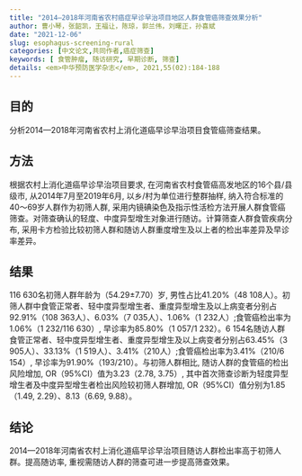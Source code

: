 ```yaml
---
title: "2014—2018年河南省农村癌症早诊早治项目地区人群食管癌筛查效果分析"
author: 曹小琴，张韶凯，王福让，陈琼，郭兰伟，刘曙正，孙喜斌
date: "2021-12-06"
slug: esophagus-screening-rural
categories: [中文论文,共同作者,癌症筛查]
keywords: [	食管肿瘤, 随访研究, 早期诊断, 筛查]
details: <em>中华预防医学杂志</em>, 2021,55(02):184-188
---
```


## 目的
分析2014—2018年河南省农村上消化道癌早诊早治项目食管癌筛查结果。

## 方法
根据农村上消化道癌早诊早治项目要求, 在河南省农村食管癌高发地区的16个县/县级市, 从2014年7月至2019年6月, 以乡/村为单位进行整群抽样, 纳入符合标准的40～69岁人群作为初筛人群, 采用内镜碘染色及指示性活检方法开展人群食管癌筛查。对筛查确认的轻度、中度异型增生对象进行随访。计算筛查人群食管疾病分布, 采用卡方检验比较初筛人群和随访人群重度增生及以上者的检出率差异及早诊率差异。

## 结果 
116 630名初筛人群年龄为（54.29±7.70）岁, 男性占比41.20%（48 108人）。初筛人群中食管正常者、轻中度异型增生者、重度异型增生及以上病变者分别占92.91%（108 363人）、6.03%（7 035人）、1.06%（1 232人）;食管癌检出率为1.06%（1 232/116 630）, 早诊率为85.80%（1 057/1 232）。6 154名随访人群食管正常者、轻中度异型增生者、重度异型增生及以上病变者分别占63.45%（3 905人）、33.13%（1 519人）、3.41%（210人）;食管癌检出率为3.41%（210/6 154）, 早诊率为91.90%（193/210）。与初筛人群相比, 随访人群的食管癌的检出风险增加, OR（95%CI）值为3.23（2.78, 3.75）, 其中首次筛查诊断为轻度异型增生者及中度异型增生者检出风险较初筛人群增加, OR（95%CI）值分别为1.85（1.49, 2.29）、8.13（6.69, 9.88）。

## 结论 
2014—2018年河南省农村上消化道癌早诊早治项目随访人群检出率高于初筛人群。提高随访率, 重视需随访人群的筛查可进一步提高筛查效果。
